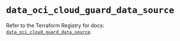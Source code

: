 # `data_oci_cloud_guard_data_source`

Refer to the Terraform Registry for docs: [`data_oci_cloud_guard_data_source`](https://registry.terraform.io/providers/hashicorp/oci/7.19.0/docs/data-sources/cloud_guard_data_source).
